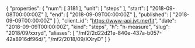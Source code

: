 {
  "properties": {
    "num": [
      3181
    ],
    "unit": [
      "steps"
    ],
    "start": [
      "2018-09-08T00:00:00Z"
    ],
    "end": [
      "2018-09-09T00:00:00Z"
    ],
    "published": [
      "2018-09-09T00:00:00Z"
    ]
  },
  "client_id": "https://www-api.jvt.me/fit",
  "date": "2018-09-09T00:00:00Z",
  "kind": "steps",
  "h": "h-measure",
  "slug": "2018/09/xxryd",
  "aliases": [
    "/mf2/2d22d21e-840e-437a-b057-42a8916df96d/",
    "/mf2/2018/09/XXryD"
  ]
}
